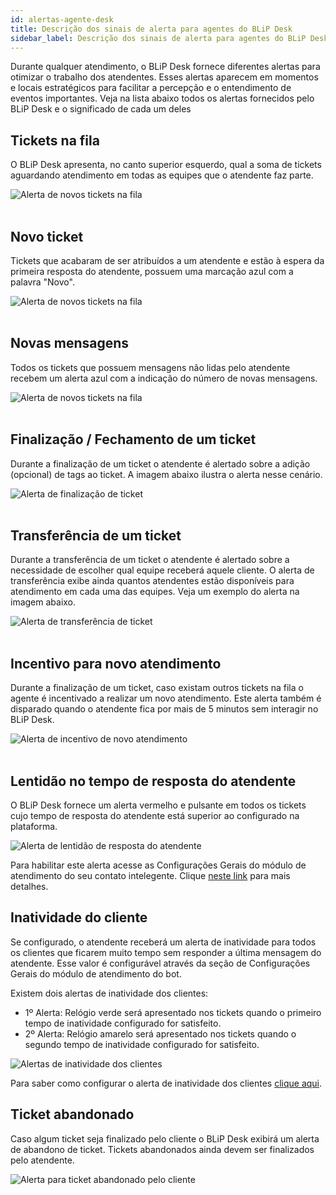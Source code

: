 ```yaml
---
id: alertas-agente-desk
title: Descrição dos sinais de alerta para agentes do BLiP Desk
sidebar_label: Descrição dos sinais de alerta para agentes do BLiP Desk
---
```


Durante qualquer atendimento, o BLiP Desk fornece diferentes alertas para otimizar o trabalho dos atendentes. Esses alertas aparecem em momentos e locais estratégicos para facilitar a percepção e o entendimento de eventos importantes. Veja na lista abaixo todos os alertas fornecidos pelo BLiP Desk e o significado de cada um deles

## Tickets na fila

O BLiP Desk apresenta, no canto superior esquerdo, qual a soma de tickets aguardando atendimento em todas as equipes que o atendente faz parte.

![Alerta de novos tickets na fila](/img/helpdesk/desk-tickets-alert.png)<br><br>

## Novo ticket 

Tickets que acabaram de ser atribuídos a um atendente e estão à espera da primeira resposta do atendente, possuem uma marcação azul com a palavra "Novo".

![Alerta de novos tickets na fila](/img/helpdesk/desk-new-ticket-alert.png)<br><br>

## Novas mensagens 

Todos os tickets que possuem mensagens não lidas pelo atendente recebem um alerta azul com a indicação do número de novas mensagens.

![Alerta de novos tickets na fila](/img/helpdesk/desk-new-messages.png)<br><br>

## Finalização / Fechamento de um ticket

Durante a finalização de um ticket o atendente é alertado sobre a adição (opcional) de tags ao ticket. A imagem abaixo ilustra o alerta nesse cenário.

![Alerta de finalização de ticket](/img/helpdesk/desk-alert-close-ticket.png)<br><br>

## Transferência de um ticket

Durante a transferência de um ticket o atendente é alertado sobre a necessidade de escolher qual equipe receberá aquele cliente. O alerta de transferência exibe ainda quantos atendentes estão disponíveis para atendimento em cada uma das equipes. Veja um exemplo do alerta na imagem abaixo.

![Alerta de transferência de ticket](/img/helpdesk/desk-alert-transfer-ticket.png)<br><br>

## Incentivo para novo atendimento

Durante a finalização de um ticket, caso existam outros tickets na fila o agente é incentivado a realizar um novo atendimento.
Este alerta também é disparado quando o atendente fica por mais de 5 minutos sem interagir no BLiP Desk.

![Alerta de incentivo de novo atendimento](/img/helpdesk/desk-incentive-ticket.png)<br><br>

## Lentidão no tempo de resposta do atendente

O BLiP Desk fornece um alerta vermelho e pulsante em todos os tickets cujo tempo de resposta do atendente está superior ao configurado na plataforma. 

![Alerta de lentidão de resposta do atendente](/img/helpdesk/desk-definindo-alerta-tempo-resposta-atendente-1.png)

Para habilitar este alerta acesse as Configurações Gerais do módulo de atendimento do seu contato intelegente. Clique [neste link](/docs/helpdesk/blipdesk/definindo-alerta-tempo-resposta-atendente) para mais detalhes.

## Inatividade do cliente 

Se configurado, o atendente receberá um alerta de inatividade para todos os clientes que ficarem muito tempo sem responder a última mensagem do atendente. Esse valor é configurável através da seção de Configurações Gerais do módulo de atendimento do bot.

Existem dois alertas de inatividade dos clientes:

* 1º Alerta: Relógio verde será apresentado nos tickets quando o primeiro tempo de inatividade configurado for satisfeito. 
* 2º Alerta: Relógio amarelo será apresentado nos tickets quando o segundo tempo de inatividade configurado for satisfeito. 

![Alertas de inatividade dos clientes](/img/helpdesk/desk-configurar-alertas-inatividade-clientes-blip-desk-1.png)

Para saber como configurar o alerta de inatividade dos clientes [clique aqui](/docs/helpdesk/blipdesk/configurar-alertas-inatividade-clientes-blip-desk).

## Ticket abandonado

Caso algum ticket seja finalizado pelo cliente o BLiP Desk exibirá um alerta de abandono de ticket. Tickets abandonados ainda devem ser finalizados pelo atendente.

![Alerta para ticket abandonado pelo cliente](/img/helpdesk/desk-abandoned-ticket.png)